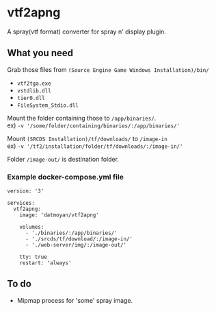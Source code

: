 # vtf2apng

A spray(vtf format) converter for spray n' display plugin.

## What you need

Grab those files from `(Source Engine Game Windows Installation)/bin/`

- `vtf2tga.exe`
- `vstdlib.dll`
- `tier0.dll`
- `FileSystem_Stdio.dll`

Mount the folder containing those to `/app/binaries/`.  
ex) `-v '/some/folder/containing/binaries/:/app/binaries/'`

Mount `(SRCDS Installation)/tf/downloads/` to `/image-in`  
ex) `-v '/tf2/installation/folder/tf/downloads/:/image-in/'`

Folder `/image-out/` is destination folder.

### Example docker-compose.yml file

    version: '3'

    services:
      vtf2apng:
        image: 'datmoyan/vtf2apng'

        volumes:
          - './binaries/:/app/binaries/'
          - './srcds/tf/download/:/image-in/'
          - './web-server/img/:/image-out/'

        tty: true
        restart: 'always'

## To do

- Mipmap process for 'some' spray image.
